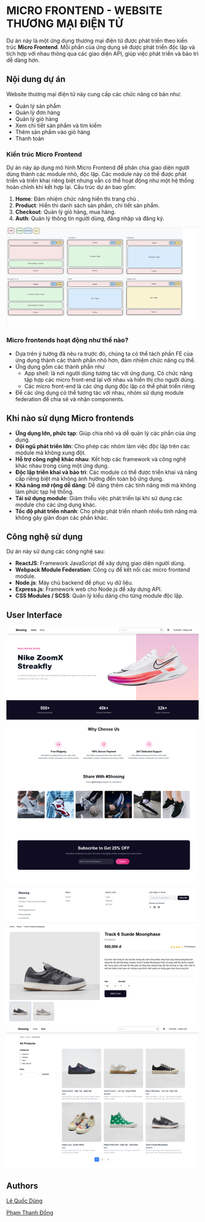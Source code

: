 # MICRO FRONTEND - WEBSITE THƯƠNG MẠI ĐIỆN TỬ

Dự án này là một ứng dụng thương mại điện tử được phát triển theo kiến trúc **Micro Frontend**. 
Mỗi phần của ứng dụng sẽ được phát triển độc lập và tích hợp với nhau thông qua các giao diện API, giúp việc phát triển và bảo trì dễ dàng hơn. 

## Nội dung dự án

Website thương mại điện tử này cung cấp các chức năng cơ bản như:

- Quản lý sản phẩm
- Quản lý đơn hàng
- Quản lý giỏ hàng
- Xem chi tiết sản phẩm và tìm kiếm
- Thêm sản phẩm vào giỏ hàng
- Thanh toán
  
### Kiến trúc Micro Frontend
Dự án này áp dụng mô hình Micro Frontend để phân chia giao diện người dùng thành các module nhỏ, độc lập. Các module này có thể được phát triển và triển khai riêng biệt nhưng vẫn có thể hoạt động như 
một hệ thống hoàn chỉnh khi kết hợp lại. Cấu trúc dự án bao gồm:

  1. **Home**: Đảm nhiệm chức năng hiển thi trang chủ .
  2. **Product**: Hiển thi danh sách sản phẩm, chi tiết sản phẩm.
  3. **Checkout**: Quản lý giỏ hàng, mua hàng.
  4. **Auth**: Quản lý thông tin người dùng, đăng nhập và đăng ký.

![MF](./UI/demo_ui/WR.png)

### Micro frontends hoạt động như thế nào?

- Dựa trên ý tưởng đã nêu ra trước đó, chúng ta có thể tách phần FE của ứng dụng thành các thành phần nhỏ hơn, đảm nhiệm chức năng cụ thể.
- Ứng dụng gồm các thành phần như 
    + App shell: là nơi người dùng tương tác với ứng dụng. Có chức năng tập hợp các micro front-end lại với nhau và hiển thị cho người dùng. 
    + Các micro front-end là các ứng dụng độc lập có thể phát triển riêng
- Để các ứng dụng có thể tương tác với nhau, nhóm sử dụng module federation để chia sẻ và nhận components.

## Khi nào sử dụng Micro frontends

- **Ứng dụng lớn, phức tạp**: Giúp chia nhỏ và dễ quản lý các phần của ứng dụng.
- **Đội ngũ phát triển lớn**: Cho phép các nhóm làm việc độc lập trên các module mà không xung đột.
- **Hỗ trợ công nghệ khác nhau**: Kết hợp các framework và công nghệ khác nhau trong cùng một ứng dụng.
- **Độc lập triển khai và bảo trì**: Các module có thể được triển khai và nâng cấp riêng biệt mà không ảnh hưởng đến toàn bộ ứng dụng.
- **Khả năng mở rộng dễ dàng**: Dễ dàng thêm các tính năng mới mà không làm phức tạp hệ thống.
- **Tái sử dụng module**: Giảm thiểu việc phát triển lại khi sử dụng các module cho các ứng dụng khác.
- **Tốc độ phát triển nhanh**: Cho phép phát triển nhanh nhiều tính năng mà không gây gián đoạn các phần khác.
  
## Công nghệ sử dụng

Dự án này sử dụng các công nghệ sau:

- **ReactJS**: Framework JavaScript để xây dựng giao diện người dùng.
- **Webpack Module Federation**: Công cụ để kết nối các micro frontend module.
- **Node.js**: Máy chủ backend để phục vụ dữ liệu.
- **Express.js**: Framework web cho Node.js để xây dựng API.
- **CSS Modules / SCSS**: Quản lý kiểu dáng cho từng module độc lập.

## User Interface

![Home](./UI/demo_ui/Home.png)
![ProdutcDetail](./UI/demo_ui/Detail.png)
![Products](./UI/demo_ui/Products.png)

## Authors

[Lê Quốc Dũng](https://github.com/DungLe2983)

[Phạm Thanh Đồng ](https://github.com/ThanhDong00)

